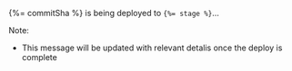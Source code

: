 {%= commitSha %} is being deployed to `{%= stage %}`...

Note:

- This message will be updated with relevant detalis once the deploy is complete
